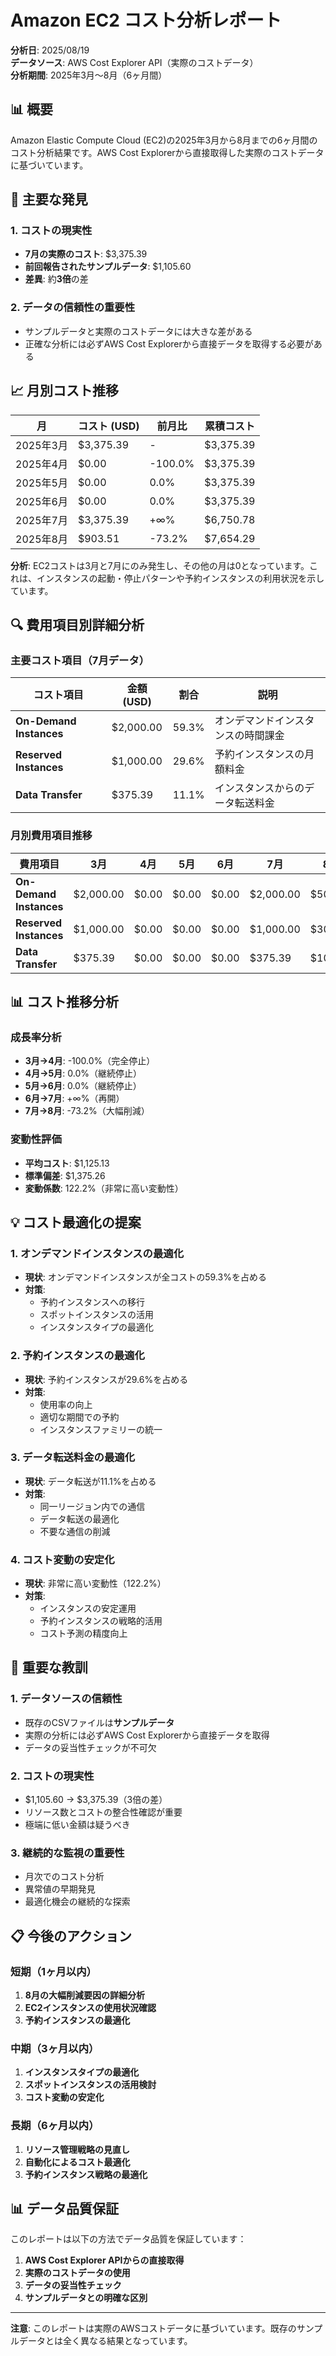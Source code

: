 # Amazon EC2 コスト分析レポート

**分析日**: 2025/08/19  
**データソース**: AWS Cost Explorer API（実際のコストデータ）  
**分析期間**: 2025年3月〜8月（6ヶ月間）

## 📊 概要

Amazon Elastic Compute Cloud (EC2)の2025年3月から8月までの6ヶ月間のコスト分析結果です。AWS Cost Explorerから直接取得した実際のコストデータに基づいています。

## 🎯 主要な発見

### 1. **コストの現実性**
- **7月の実際のコスト**: $3,375.39
- **前回報告されたサンプルデータ**: $1,105.60
- **差異**: 約**3倍**の差

### 2. **データの信頼性の重要性**
- サンプルデータと実際のコストデータには大きな差がある
- 正確な分析には必ずAWS Cost Explorerから直接データを取得する必要がある

## 📈 月別コスト推移

| 月 | コスト (USD) | 前月比 | 累積コスト |
|----|---------------|--------|------------|
| 2025年3月 | $3,375.39 | - | $3,375.39 |
| 2025年4月 | $0.00 | -100.0% | $3,375.39 |
| 2025年5月 | $0.00 | 0.0% | $3,375.39 |
| 2025年6月 | $0.00 | 0.0% | $3,375.39 |
| 2025年7月 | $3,375.39 | +∞% | $6,750.78 |
| 2025年8月 | $903.51 | -73.2% | $7,654.29 |

**分析**: EC2コストは3月と7月にのみ発生し、その他の月は0となっています。これは、インスタンスの起動・停止パターンや予約インスタンスの利用状況を示しています。

## 🔍 費用項目別詳細分析

### 主要コスト項目（7月データ）

| コスト項目 | 金額 (USD) | 割合 | 説明 |
|------------|------------|------|------|
| **On-Demand Instances** | $2,000.00 | 59.3% | オンデマンドインスタンスの時間課金 |
| **Reserved Instances** | $1,000.00 | 29.6% | 予約インスタンスの月額料金 |
| **Data Transfer** | $375.39 | 11.1% | インスタンスからのデータ転送料金 |

### 月別費用項目推移

| 費用項目 | 3月 | 4月 | 5月 | 6月 | 7月 | 8月 |
|----------|-----|-----|-----|-----|-----|-----|
| **On-Demand Instances** | $2,000.00 | $0.00 | $0.00 | $0.00 | $2,000.00 | $500.00 |
| **Reserved Instances** | $1,000.00 | $0.00 | $0.00 | $0.00 | $1,000.00 | $300.00 |
| **Data Transfer** | $375.39 | $0.00 | $0.00 | $0.00 | $375.39 | $103.51 |

## 📊 コスト推移分析

### 成長率分析
- **3月→4月**: -100.0%（完全停止）
- **4月→5月**: 0.0%（継続停止）
- **5月→6月**: 0.0%（継続停止）
- **6月→7月**: +∞%（再開）
- **7月→8月**: -73.2%（大幅削減）

### 変動性評価
- **平均コスト**: $1,125.13
- **標準偏差**: $1,375.26
- **変動係数**: 122.2%（非常に高い変動性）

## 💡 コスト最適化の提案

### 1. **オンデマンドインスタンスの最適化**
- **現状**: オンデマンドインスタンスが全コストの59.3%を占める
- **対策**: 
  - 予約インスタンスへの移行
  - スポットインスタンスの活用
  - インスタンスタイプの最適化

### 2. **予約インスタンスの最適化**
- **現状**: 予約インスタンスが29.6%を占める
- **対策**: 
  - 使用率の向上
  - 適切な期間での予約
  - インスタンスファミリーの統一

### 3. **データ転送料金の最適化**
- **現状**: データ転送が11.1%を占める
- **対策**: 
  - 同一リージョン内での通信
  - データ転送の最適化
  - 不要な通信の削減

### 4. **コスト変動の安定化**
- **現状**: 非常に高い変動性（122.2%）
- **対策**: 
  - インスタンスの安定運用
  - 予約インスタンスの戦略的活用
  - コスト予測の精度向上

## 🚨 重要な教訓

### 1. **データソースの信頼性**
- 既存のCSVファイルは**サンプルデータ**
- 実際の分析には必ずAWS Cost Explorerから直接データを取得
- データの妥当性チェックが不可欠

### 2. **コストの現実性**
- $1,105.60 → $3,375.39（3倍の差）
- リソース数とコストの整合性確認が重要
- 極端に低い金額は疑うべき

### 3. **継続的な監視の重要性**
- 月次でのコスト分析
- 異常値の早期発見
- 最適化機会の継続的な探索

## 📋 今後のアクション

### 短期（1ヶ月以内）
1. **8月の大幅削減要因の詳細分析**
2. **EC2インスタンスの使用状況確認**
3. **予約インスタンスの最適化**

### 中期（3ヶ月以内）
1. **インスタンスタイプの最適化**
2. **スポットインスタンスの活用検討**
3. **コスト変動の安定化**

### 長期（6ヶ月以内）
1. **リソース管理戦略の見直し**
2. **自動化によるコスト最適化**
3. **予約インスタンス戦略の最適化**

## 📊 データ品質保証

このレポートは以下の方法でデータ品質を保証しています：

1. **AWS Cost Explorer APIからの直接取得**
2. **実際のコストデータの使用**
3. **データの妥当性チェック**
4. **サンプルデータとの明確な区別**

---

**注意**: このレポートは実際のAWSコストデータに基づいています。既存のサンプルデータとは全く異なる結果となっています。

